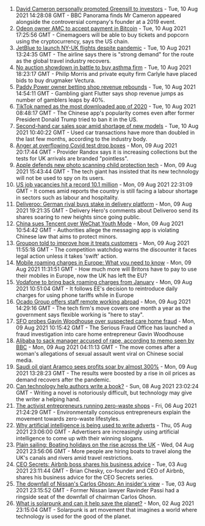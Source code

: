 1. [David Cameron personally promoted Greensill to investors](https://www.bbc.co.uk/news/business-58160208) - Tue, 10 Aug 2021 14:28:08 GMT - BBC Panorama finds Mr Cameron appeared alongside the controversial company's founder at a 2019 event.
2. [Odeon owner AMC to accept payment in Bitcoin](https://www.bbc.co.uk/news/business-58163914) - Tue, 10 Aug 2021 17:25:56 GMT - Cinemagoers will be able to buy tickets and popcorn using the cryptocurrency, says the US chain.
3. [JetBlue to launch NY-UK flights despite pandemic](https://www.bbc.co.uk/news/business-58156118) - Tue, 10 Aug 2021 13:24:35 GMT - The airline says there is "strong demand" for the route as the global travel industry recovers.
4. [No auction showdown in battle to buy asthma firm](https://www.bbc.co.uk/news/business-58156122) - Tue, 10 Aug 2021 18:23:17 GMT - Philip Morris and private equity firm Carlyle have placed bids to buy drugmaker Vectura.
5. [Paddy Power owner betting shop revenue rebounds](https://www.bbc.co.uk/news/business-58156250) - Tue, 10 Aug 2021 14:54:11 GMT - Gambling giant Flutter says shop revenue jumps as number of gamblers leaps by 40%.
6. [TikTok named as the most downloaded app of 2020](https://www.bbc.co.uk/news/business-58155103) - Tue, 10 Aug 2021 08:48:17 GMT - The Chinese app's popularity comes even after former President Donald Trump tried to ban it in the US.
7. [Second-hand car sales soar amid shortage of new models](https://www.bbc.co.uk/news/business-58150025) - Tue, 10 Aug 2021 10:40:22 GMT - Used car transactions have more than doubled in the last few months, according to the industry body.
8. [Anger at overflowing Covid test drop boxes](https://www.bbc.co.uk/news/business-58149951) - Mon, 09 Aug 2021 20:17:44 GMT - Provider Randox says it is increasing collections but the tests for UK arrivals are branded "pointless".
9. [Apple defends new photo scanning child protection tech](https://www.bbc.co.uk/news/technology-58145943) - Mon, 09 Aug 2021 15:43:44 GMT - The tech giant has insisted that its new technology will not be used to spy on its users.
10. [US job vacancies hit a record 10.1 million](https://www.bbc.co.uk/news/business-58154046) - Mon, 09 Aug 2021 22:31:09 GMT - It comes amid reports the country is still facing a labour shortage in sectors such as labour and hospitality.
11. [Deliveroo: German rival buys stake in delivery platform](https://www.bbc.co.uk/news/business-58145640) - Mon, 09 Aug 2021 19:21:35 GMT - Delivery Hero's comments about Deliveroo send its shares soaring to new heights since going public.
12. [China sues Tencent over WeChat Youth Mode](https://www.bbc.co.uk/news/technology-58145808) - Mon, 09 Aug 2021 10:54:42 GMT - Authorities allege the messaging app is violating Chinese law that aims to protect minors.
13. [Groupon told to improve how it treats customers](https://www.bbc.co.uk/news/business-58145635) - Mon, 09 Aug 2021 11:55:18 GMT - The competition watchdog warns the discounter it faces legal action unless it takes 'swift' action.
14. [Mobile roaming charges in Europe: What you need to know](https://www.bbc.co.uk/news/business-45064268) - Mon, 09 Aug 2021 11:31:51 GMT - How much more will Britons have to pay to use their mobiles in Europe, now the UK has left the EU?
15. [Vodafone to bring back roaming charges from January](https://www.bbc.co.uk/news/technology-58146039) - Mon, 09 Aug 2021 10:51:04 GMT - It follows EE's decision to reintroduce daily charges for using phone tariffs while in Europe
16. [Ocado Group offers staff remote working abroad](https://www.bbc.co.uk/news/business-58143560) - Mon, 09 Aug 2021 14:29:16 GMT - The tech firm's move covers one month a year as the government says flexible working is "here to stay".
17. [SFO probes Gavin Woodhouse over suspected care home fraud](https://www.bbc.co.uk/news/business-58112342) - Mon, 09 Aug 2021 10:15:42 GMT - The Serious Fraud Office has launched a fraud investigation into care home entrepreneur Gavin Woodhouse
18. [Alibaba to sack manager accused of rape, according to memo seen by BBC](https://www.bbc.co.uk/news/business-58141606) - Mon, 09 Aug 2021 04:11:13 GMT - The move comes after a woman's allegations of sexual assault went viral on Chinese social media.
19. [Saudi oil giant Aramco sees profits soar by almost 300%](https://www.bbc.co.uk/news/business-58141607) - Mon, 09 Aug 2021 13:28:23 GMT - The results were boosted by a rise in oil prices as demand recovers after the pandemic.
20. [Can technology help authors write a book?](https://www.bbc.co.uk/news/business-58098481) - Sun, 08 Aug 2021 23:02:24 GMT - Writing a novel is notoriously difficult, but technology may give the writer a helping hand.
21. [The activist entrepreneurs running zero-waste shops](https://www.bbc.co.uk/news/business-57920754) - Fri, 06 Aug 2021 21:24:29 GMT - Environmentally conscious entrepreneurs explain the movement towards zero-waste lifestyles.
22. [Why artificial intelligence is being used to write adverts](https://www.bbc.co.uk/news/business-57781557) - Thu, 05 Aug 2021 23:06:00 GMT - Advertisers are increasingly using artificial intelligence to come up with their winning slogans.
23. [Plain sailing: Boating holidays on the rise across the UK](https://www.bbc.co.uk/news/business-58069855) - Wed, 04 Aug 2021 23:56:06 GMT - More people are hiring boats to travel along the UK's canals and rivers amid travel restrictions.
24. [CEO Secrets: Airbnb boss shares his business advice](https://www.bbc.co.uk/news/business-58025562) - Tue, 03 Aug 2021 23:11:44 GMT - Brian Chesky, co-founder and CEO of Airbnb, shares his business advice for the CEO Secrets series.
25. [The downfall of Nissan's Carlos Ghosn: An insider's view](https://www.bbc.co.uk/news/business-58070929) - Tue, 03 Aug 2021 23:15:52 GMT - Former Nissan lawyer Ravinder Passi had a ringside seat of the downfall of chairman Carlos Ghosn.
26. [What is solarpunk and can it help save the planet?](https://www.bbc.co.uk/news/business-57761297) - Mon, 02 Aug 2021 23:15:04 GMT - Solarpunk is art movement that imagines a world where technology is used for the good of the planet.
